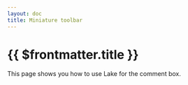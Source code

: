 ```yaml
---
layout: doc
title: Miniature toolbar
---
```


# {{ $frontmatter.title }}

This page shows you how to use Lake for the comment box.

<MiniatureEditor />

